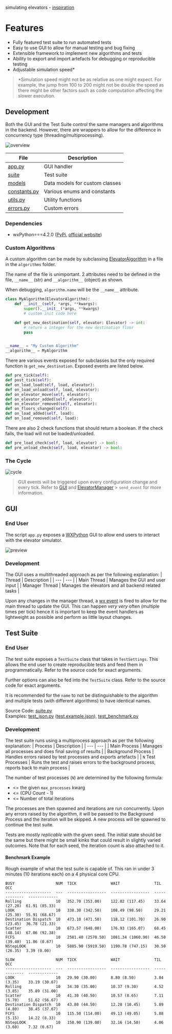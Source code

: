 simulating elevators - [inspiration](https://youtu.be/xOayymoIl8U)


# Features
- Fully featured test suite to run automated tests
- Easy to use GUI to allow for manual testing and bug fixing
- Extensible framework to implement new algorithms and tests
- Ability to export and import artefacts for debugging or reproducible testing
- Adjustable simulation speed*

> *Simulation speed might not be as relative as one might expect. For example, the jump from 100 to 200 might not be double the speed as there might be other factors such as code computation affecting the slower execution.

## Development

Both the GUI and the Test Suite control the same managers and algorithms in the backend. However, there are wrappers to allow for the difference in concurrency type (threading/multiprocessing).

![overview](images/overview.svg)

| File | Description |
| --- | --- |
| [app.py](/app.py) | GUI handler |
| [suite](/suite) | Test suite |
| [models](/models) | Data models for custom classes |
| [constants.py](/constants.py) | Various enums and constants |
| [utils.py](/utils.py) | Utility functions |
| [errors.py](/errors.py) | Custom errors |

### Dependencies
- wxPython===4.2.0 ([PyPi](https://pypi.org/project/wxPython/4.2.0/), [official website](https://wxpython.org/pages/downloads/index.html))

### Custom Algorithms

A custom algorithm can be made by subclassing [ElevatorAlgorithm](/models.py) in a file in the `algorithms` folder.

The name of the file is unimportant. 2 attributes need to be defined in the file, `__name__` (str) and `__algorithm__` (object) as shown.

When debugging, `algorithm.name` will be the `__name__` attribute.

```python
class MyAlgorithm(ElevatorAlgorithm):
    def __init__(self, *args, **kwargs):
        super().__init__(*args, **kwargs)
        # custom init code here

    def get_new_destination(self, elevator: Elevator) -> int:
        # return a integer for the new destination floor
        pass


__name__ = "My Custom Algorithm"
__algorithm__ = MyAlgorithm
```

There are various events exposed for subclasses but the only required function is `get_new_destination`. Exposed events are listed below.

```python
def pre_tick(self):
def post_tick(self):
def on_load_load(self, load, elevator):
def on_load_unload(self, load, elevator):
def on_elevator_move(self, elevator):
def on_elevator_added(self, elevator):
def on_elevator_removed(self, elevator):
def on_floors_changed(self):
def on_load_added(self, load):
def on_load_removed(self, load):
```

There are also 2 check functions that should return a boolean. If the check fails, the load will not be loaded/unloaded.
```python
def pre_load_check(self, load, elevator) -> bool:
def pre_unload_check(self, load, elevator) -> bool:
```

### The Cycle

![cycle](images/cycle.svg)

> GUI events will be triggered upon every configuration change and every tick. Refer to [GUI](#gui) and [ElevatorManager](/models.py) > `send_event` for more information.

## GUI

### End User

The script `app.py` exposes a [WXPython](https://www.wxpython.org/) GUI to allow end users to interact with the elevator simulator. 

![preview](images/preview.gif)

### Development

The GUI uses a multithreaded approach as per the following explanation:
| Thread | Description |
| --- | --- |
| Main Thread | Manages the GUI and user input |
| Manager Thread | Manages the elevators and all backend related tasks |

Upon any changes in the manager thread, a [wx event](https://docs.wxpython.org/events_overview.html) is fired to allow for the main thread to update the GUI. This can happen *very very* often (multiple times per tick) hence it is important to keep the event handlers as lightweight as possible and perform as little layout changes.

## Test Suite


### End User

The test suite exposes a `TestSuite` class that takes in `TestSettings`. This allows the end user to create reproducible tests and feed them in programmatically. Refer to the source code for exact arguments.

Further options can also be fed into the `TestSuite` class. Refer to the source code for exact arguments.

It is recommended for the `name` to not be distinguishable to the algorithm and multiple tests (with different algorithms) to have identical names.

Source Code: [suite.py](/suite.py)    
Examples: [test_json.py](/test_json.py) ([test.example.json](/test.example.json)), [test_benchmark.py](/test_benchmark.py)

### Development

The test suite runs using a multiprocess approach as per the following explanation:
| Process | Description |
| --- | --- |
| Main Process | Manages all processes and does final saving of results |
| Background Process | Handles errors raised by test processes and exports artefacts |
| `N` Test Processes | Runs the test and raises errors to the background process, reports back to main process |

The number of test processes (`N`) are determined by the following formula:
- <= the given `max_processes` kwarg
- <= (CPU Count - 1)
- <= Number of total iterations

The processes are then spawned and iterations are run concurrently. Upon any errors raised by the algorithm, it will be passed to the Background Process and the iteration will be skipped. A new process will be spawned to continue the test suite.

Tests are *mostly replicable* with the given seed. The initial state should be the same but there might be small kinks that could result in slightly varied outcomes. Note that for each seed, the iteration count is also attached to it.

#### Benchmark Example

Rough example of what the test suite is capable of. This ran in under 3 minutes (10 iterations each) on a 4 physical core CPU.

```
BUSY                  NUM  TICK               WAIT               TIL            OCC
--------------------  ---  -----------------  -----------------  -------------  -------------
Rolling               10   352.70 (353.00)    122.02 (117.45)    33.64 (27.20)  61.91 (85.33)
LOOK                  10   338.30 (342.50)    108.49 (98.50)     29.21 (25.30)  55.91 (68.67)
Destination Dispatch  10   473.10 (471.50)    118.12 (101.70)    26.90 (23.45)  36.78 (21.33)
Scatter               10   673.57 (648.00)    176.93 (165.07)    68.45 (48.14)  67.06 (92.38)
FCFS                  10   2581.40 (2570.50)  1081.34 (1060.90)  46.50 (39.40)  11.86 (0.67)
NStepLOOK             10   5885.90 (5919.50)  1190.78 (747.15)   30.50 (26.35)  3.39 (0.00)

SLOW                  NUM  TICK               WAIT               TIL            OCC
--------------------  ---  -----------------  -----------------  -------------  -------------
LOOK                  10   29.90 (30.00)      8.80 (8.50)        3.84 (3.35)    33.19 (30.67)
Rolling               10   34.30 (35.00)      10.37 (9.30)       4.52 (3.85)    35.89 (31.00)
Scatter               10   41.30 (40.50)      10.57 (8.65)       7.11 (5.70)    51.62 (56.67)
Destination Dispatch  10   43.80 (44.50)      12.28 (10.45)      5.89 (4.80)    38.45 (37.67)
FCFS                  10   115.50 (114.00)    49.13 (49.05)      5.88 (5.15)    14.22 (8.33)
NStepLOOK             10   150.90 (139.00)    32.16 (14.50)      4.06 (3.60)    7.32 (0.67)
```
